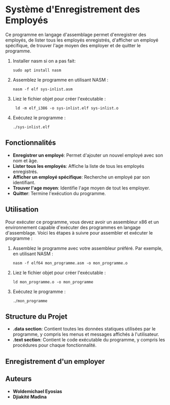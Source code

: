# Système d'Enregistrement des Employés
Ce programme en langage d'assemblage permet d'enregistrer des employés, de lister tous les employés enregistrés, d'afficher un employé spécifique, de trouver l'age moyen des employer et de quitter le programme.

1. Installer nasm si on a pas fait:
    ```
    sudo apt install nasm
    ```
2. Assemblez le programme en utilisant NASM :
    ```
    nasm -f elf sys-inlist.asm
    ```
3. Liez le fichier objet pour créer l'exécutable :
    ```
     ld -m elf_i386 -o sys-inlist.elf sys-inlist.o
    ```
4. Exécutez le programme :
    ```
    ./sys-inlist.elf 
    ```

## Fonctionnalités

- **Enregistrer un employé**: Permet d'ajouter un nouvel employé avec son nom et âge.
- **Lister tous les employés**: Affiche la liste de tous les employés enregistrés.
- **Afficher un employé spécifique**: Recherche un employé par son identifiant.
- **Trouver l'age moyen**: Identifie l'age moyen de tout les employer.
- **Quitter**: Termine l'exécution du programme.

## Utilisation

Pour exécuter ce programme, vous devez avoir un assembleur x86 et un environnement capable d'exécuter des programmes en langage d'assemblage. Voici les étapes à suivre pour assembler et exécuter le programme :

1. Assemblez le programme avec votre assembleur préféré. Par exemple, en utilisant NASM :
    ```
    nasm -f elf64 mon_programme.asm -o mon_programme.o
    ```
2. Liez le fichier objet pour créer l'exécutable :
    ```
    ld mon_programme.o -o mon_programme
    ```
3. Exécutez le programme :
    ```
    ./mon_programme
    ```

## Structure du Projet

- **.data section**: Contient toutes les données statiques utilisées par le programme, y compris les menus et messages affichés à l'utilisateur.
- **.text section**: Contient le code exécutable du programme, y compris les procédures pour chaque fonctionnalité.


## Enregistrement d'un employer


## Auteurs

- **Woldemichael Eyosias**
- **Djiakité Madina**

